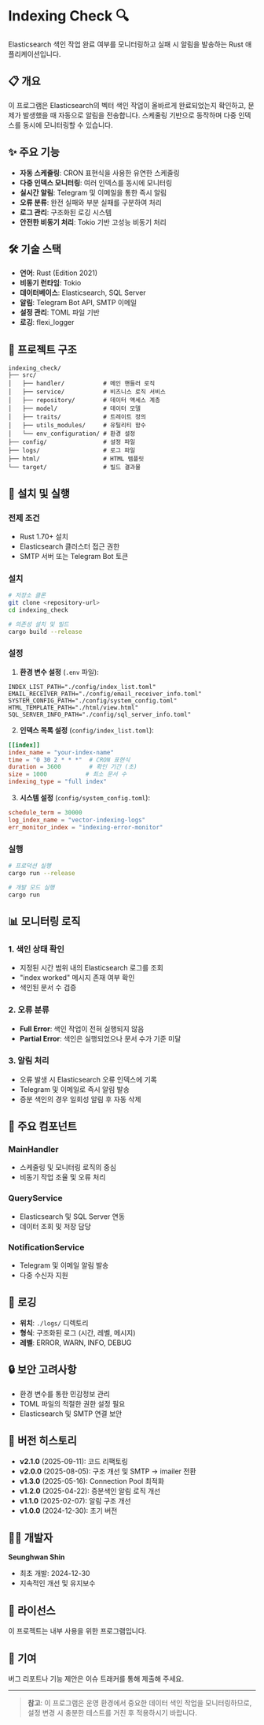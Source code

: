 # Indexing Check 🔍

Elasticsearch 색인 작업 완료 여부를 모니터링하고 실패 시 알림을 발송하는 Rust 애플리케이션입니다.

## 📋 개요

이 프로그램은 Elasticsearch의 벡터 색인 작업이 올바르게 완료되었는지 확인하고, 문제가 발생했을 때 자동으로 알림을 전송합니다. 스케줄링 기반으로 동작하며 다중 인덱스를 동시에 모니터링할 수 있습니다.

## ✨ 주요 기능

- **자동 스케줄링**: CRON 표현식을 사용한 유연한 스케줄링
- **다중 인덱스 모니터링**: 여러 인덱스를 동시에 모니터링
- **실시간 알림**: Telegram 및 이메일을 통한 즉시 알림
- **오류 분류**: 완전 실패와 부분 실패를 구분하여 처리
- **로그 관리**: 구조화된 로깅 시스템
- **안전한 비동기 처리**: Tokio 기반 고성능 비동기 처리

## 🛠️ 기술 스택

- **언어**: Rust (Edition 2021)
- **비동기 런타임**: Tokio
- **데이터베이스**: Elasticsearch, SQL Server
- **알림**: Telegram Bot API, SMTP 이메일
- **설정 관리**: TOML 파일 기반
- **로깅**: flexi_logger

## 📁 프로젝트 구조

```
indexing_check/
├── src/
│   ├── handler/           # 메인 핸들러 로직
│   ├── service/           # 비즈니스 로직 서비스
│   ├── repository/        # 데이터 액세스 계층
│   ├── model/             # 데이터 모델
│   ├── traits/            # 트레이트 정의
│   ├── utils_modules/     # 유틸리티 함수
│   └── env_configuration/ # 환경 설정
├── config/                # 설정 파일
├── logs/                  # 로그 파일
├── html/                  # HTML 템플릿
└── target/                # 빌드 결과물
```

## 🚀 설치 및 실행

### 전제 조건

- Rust 1.70+ 설치
- Elasticsearch 클러스터 접근 권한
- SMTP 서버 또는 Telegram Bot 토큰

### 설치

```bash
# 저장소 클론
git clone <repository-url>
cd indexing_check

# 의존성 설치 및 빌드
cargo build --release
```

### 설정

1. **환경 변수 설정** (`.env` 파일):
```env
INDEX_LIST_PATH="./config/index_list.toml"
EMAIL_RECEIVER_PATH="./config/email_receiver_info.toml"
SYSTEM_CONFIG_PATH="./config/system_config.toml"
HTML_TEMPLATE_PATH="./html/view.html"
SQL_SERVER_INFO_PATH="./config/sql_server_info.toml"
```

2. **인덱스 목록 설정** (`config/index_list.toml`):
```toml
[[index]]
index_name = "your-index-name"
time = "0 30 2 * * *"  # CRON 표현식
duration = 3600        # 확인 기간 (초)
size = 1000           # 최소 문서 수
indexing_type = "full index"
```

3. **시스템 설정** (`config/system_config.toml`):
```toml
schedule_term = 30000
log_index_name = "vector-indexing-logs"
err_monitor_index = "indexing-error-monitor"
```

### 실행

```bash
# 프로덕션 실행
cargo run --release

# 개발 모드 실행
cargo run
```

## 📊 모니터링 로직

### 1. 색인 상태 확인
- 지정된 시간 범위 내의 Elasticsearch 로그를 조회
- "index worked" 메시지 존재 여부 확인
- 색인된 문서 수 검증

### 2. 오류 분류
- **Full Error**: 색인 작업이 전혀 실행되지 않음
- **Partial Error**: 색인은 실행되었으나 문서 수가 기준 미달

### 3. 알림 처리
- 오류 발생 시 Elasticsearch 오류 인덱스에 기록
- Telegram 및 이메일로 즉시 알림 발송
- 증분 색인의 경우 일회성 알림 후 자동 삭제

## 🔧 주요 컴포넌트

### MainHandler
- 스케줄링 및 모니터링 로직의 중심
- 비동기 작업 조율 및 오류 처리

### QueryService
- Elasticsearch 및 SQL Server 연동
- 데이터 조회 및 저장 담당

### NotificationService
- Telegram 및 이메일 알림 발송
- 다중 수신자 지원

## 📝 로깅

- **위치**: `./logs/` 디렉토리
- **형식**: 구조화된 로그 (시간, 레벨, 메시지)
- **레벨**: ERROR, WARN, INFO, DEBUG

## 🔒 보안 고려사항

- 환경 변수를 통한 민감정보 관리
- TOML 파일의 적절한 권한 설정 필요
- Elasticsearch 및 SMTP 연결 보안

## 📅 버전 히스토리

- **v2.1.0** (2025-09-11): 코드 리팩토링
- **v2.0.0** (2025-08-05): 구조 개선 및 SMTP → imailer 전환
- **v1.3.0** (2025-05-16): Connection Pool 최적화
- **v1.2.0** (2025-04-22): 증분색인 알림 로직 개선
- **v1.1.0** (2025-02-07): 알림 구조 개선
- **v1.0.0** (2024-12-30): 초기 버전

## 👨‍💻 개발자

**Seunghwan Shin**
- 최초 개발: 2024-12-30
- 지속적인 개선 및 유지보수

## 📄 라이선스

이 프로젝트는 내부 사용을 위한 프로그램입니다.

## 🤝 기여

버그 리포트나 기능 제안은 이슈 트래커를 통해 제출해 주세요.

---

> **참고**: 이 프로그램은 운영 환경에서 중요한 데이터 색인 작업을 모니터링하므로, 설정 변경 시 충분한 테스트를 거친 후 적용하시기 바랍니다.